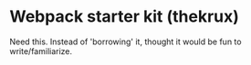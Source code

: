 # Webpack starter kit (thekrux)

Need this. Instead of 'borrowing' it, thought it would be fun to write/familiarize.
